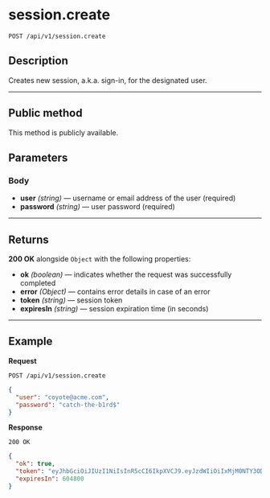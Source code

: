 # session.create

`POST /api/v1/session.create`

## Description

Creates new session, a.k.a. sign-in, for the designated user.

---

## Public method

This method is publicly available.

## Parameters

### Body

- **user** _(string)_ — username or email address of the user (required)
- **password** _(string)_ — user password (required)

---

## Returns

**200 OK** alongside `Object` with the following properties:

- **ok** _(boolean)_ — indicates whether the request was successfully completed
- **error** _(Object)_ — contains error details in case of an error
- **token** _(string)_ — session token
- **expiresIn** _(string)_ — session expiration time (in seconds)

---

## Example

**Request**

```
POST /api/v1/session.create
```

```json
{
  "user": "coyote@acme.com",
  "password": "catch-the-b1rd$"
}
```

**Response**

`200 OK`

```json
{
  "ok": true,
  "token": "eyJhbGciOiJIUzI1NiIsInR5cCI6IkpXVCJ9.eyJzdWIiOiIxMjM0NTY3ODkwIiwibmFtZSI6IkpvaG4gRG9lIiwiYWRtaW4iOnRydWV9.TJVA95OrM7E2cBab30RMHrHDcEfxjoYZgeFONFh7HgQ",
  "expiresIn": 604800
}
```
